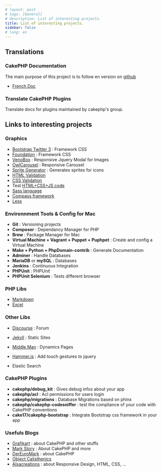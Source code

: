```yaml
---
# layout: post
# tags: [General]
# description: List of interesting projects.
title: List of interesting projects.
sidebar: false
# lang: en
---
```


## Translations

### CakePHP Documentation

The main purpose of this project is to follow en version on [github](https://github.com/cakephp/docs)

- [French Doc](http://book.cakephp.org/2.0/fr/index.html)

### Translate CakePHP Plugins

Translate docs for plugins maintained by cakephp's group.

## Links to interesting projects

### Graphics

- [Bootstrap Twitter 3](http://getbootstrap.com) : Framework CSS
- [Foundation](http://foundation.zurb.com) : Framework CSS
- [VenoBox](http://lab.veno.it/venobox) : Responsive Jquery Modal for Images
- [OwlCarousel](http://www.owlcarousel.owlgraphic.com) : Responsive Carousel
- [Sprite Generator](http://spritegen.website-performance.org) : Generates sprites for icons
- [HTML Validation](http://validator.w3.org)
- [CSS Validation](http://jigsaw.w3.org/css-validator)
- Test [HTML+CSS+JS code](http://jsbin.com)
- [Sass language](http://sass-lang.com)
- [Compass framework](http://compass-style.org)
- [Less](http://lesscss.org)

### Environnment Tools & Config for Mac

- **Git** : Versioning projects
- **Composer** : Dependancy Manager for PHP
- **Brew** : Package Manager for Mac
- **Virtual Machine + Vagrant + Puppet + Puphpet** : Create and config a Virtual Machine
- **Make + Python + PhpDomain-contrib** : Generate Documentation
- **Adminer** : Handle Databases
- **MariaDB** or **mySQL** : Databases
- **Jenkins** : Continuous Integration
- **PHPUnit** : PHPUnit
- **PHPUnit Selenium** : Tests different browser

### PHP Libs

- [Markdown](https://michelf.ca/projects/php-markdown)
- [Excel](https://github.com/PHPOffice/PHPExcel)

### Other Libs
- [Discourse](https://github.com/discourse/discourse) : Forum
- [Jekyll](http://jekyllrb.com) : Static Sites
- [Middle Man](http://middlemanapp.com/basics/dynamic-pages) : Dynamics Pages

- [Hammer.js](http://hammerjs.github.io) : Add touch gestures to jquery
- Elastic Search

### CakePHP Plugins

- **cakephp/debug_kit** : Gives debug infos about your app
- **cakephp/acl** : Acl permissions for users login
- **cakephp/migrations** : Database Migrations based on phinx
- **cakephp/cakephp-codesniffer** : test the compliance of your code with CakePHP conventions
- **cake17/cakephp-bootstrap** : Integrate Bootstrap css framework in your app

### Usefuls Blogs

- [Grafikart](http://www.grafikart.fr/tutoriels) : about CakePHP and other stuffs
- [Mark Story](http://mark-story.com/posts/archive) : About CakePHP and more
- [DerEuroMark](http://www.dereuromark.de) : about CakePHP
- [Object Calisthenics](http://williamdurand.fr/2013/06/03/object-calisthenics)
- [Alsacreations](http://www.alsacreations.com/tutoriels/) : about Responsive Design, HTML, CSS, ...
